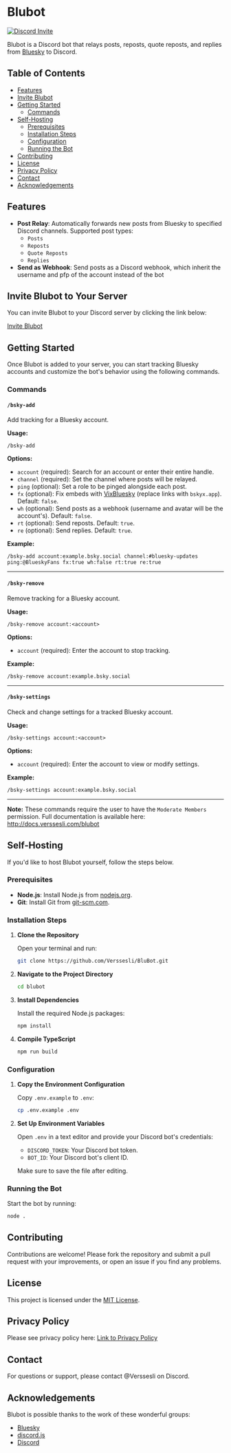 # Blubot

[![Discord Invite](https://img.shields.io/badge/Discord-Invite%20Blubot-7289DA?logo=discord&logoColor=white)](https://discord.com/oauth2/authorize?client_id=1298290046532718592)

Blubot is a Discord bot that relays posts, reposts, quote reposts, and replies from [Bluesky](https://bluesky.social/) to Discord.

## Table of Contents

- [Features](#features)
- [Invite Blubot](#invite-blubot-to-your-server)
- [Getting Started](#getting-started)
  - [Commands](#commands)
- [Self-Hosting](#self-hosting)
  - [Prerequisites](#prerequisites)
  - [Installation Steps](#installation-steps)
  - [Configuration](#configuration)
  - [Running the Bot](#running-the-bot)
- [Contributing](#contributing)
- [License](#license)
- [Privacy Policy](#privacy-policy)
- [Contact](#contact)
- [Acknowledgements](#acknowledgements)

## Features

- **Post Relay**: Automatically forwards new posts from Bluesky to specified Discord channels. Supported post types:
  - `Posts`
  - `Reposts`
  - `Quote Reposts`
  - `Replies`
- **Send as Webhook**: Send posts as a Discord webhook, which inherit the username and pfp of the account instead of the bot

## Invite Blubot to Your Server

You can invite Blubot to your Discord server by clicking the link below:

[Invite Blubot](https://discord.com/oauth2/authorize?client_id=1298290046532718592)

## Getting Started

Once Blubot is added to your server, you can start tracking Bluesky accounts and customize the bot's behavior using the following commands.

### Commands

#### `/bsky-add`

Add tracking for a Bluesky account.

**Usage:**

```plaintext
/bsky-add
```

**Options:**

- `account` (required): Search for an account or enter their entire handle.
- `channel` (required): Set the channel where posts will be relayed.
- `ping` (optional): Set a role to be pinged alongside each post.
- `fx` (optional): Fix embeds with [VixBluesky](https://github.com/Rapougnac/VixBluesky) (replace links with `bskyx.app`). Default: `false`.
- `wh` (optional): Send posts as a webhook (username and avatar will be the account's). Default: `false`.
- `rt` (optional): Send reposts. Default: `true`.
- `re` (optional): Send replies. Default: `true`.

**Example:**

```plaintext
/bsky-add account:example.bsky.social channel:#bluesky-updates ping:@BlueskyFans fx:true wh:false rt:true re:true
```

---

#### `/bsky-remove`

Remove tracking for a Bluesky account.

**Usage:**

```plaintext
/bsky-remove account:<account>
```

**Options:**

- `account` (required): Enter the account to stop tracking.

**Example:**

```plaintext
/bsky-remove account:example.bsky.social
```

---

#### `/bsky-settings`

Check and change settings for a tracked Bluesky account.

**Usage:**

```plaintext
/bsky-settings account:<account>
```

**Options:**

- `account` (required): Enter the account to view or modify settings.

**Example:**

```plaintext
/bsky-settings account:example.bsky.social
```

---

**Note:** These commands require the user to have the `Moderate Members` permission.
Full documentation is available here: http://docs.verssesli.com/blubot

## Self-Hosting

If you'd like to host Blubot yourself, follow the steps below.

### Prerequisites

- **Node.js**: Install Node.js from [nodejs.org](https://nodejs.org/).
- **Git**: Install Git from [git-scm.com](https://git-scm.com/).

### Installation Steps

1. **Clone the Repository**

   Open your terminal and run:

   ```bash
   git clone https://github.com/Verssesli/BluBot.git
   ```

2. **Navigate to the Project Directory**

   ```bash
   cd blubot
   ```

3. **Install Dependencies**

   Install the required Node.js packages:

   ```bash
   npm install
   ```

4. **Compile TypeScript**

   ```bash
   npm run build
   ```

### Configuration

1. **Copy the Environment Configuration**

   Copy `.env.example` to `.env`:

   ```bash
   cp .env.example .env
   ```

2. **Set Up Environment Variables**

   Open `.env` in a text editor and provide your Discord bot's credentials:

   - `DISCORD_TOKEN`: Your Discord bot token.
   - `BOT_ID`: Your Discord bot's client ID.

   Make sure to save the file after editing.

### Running the Bot

Start the bot by running:

```bash
node .
```

## Contributing

Contributions are welcome! Please fork the repository and submit a pull request with your improvements, or open an issue if you find any problems.

## License

This project is licensed under the [MIT License](LICENSE).

## Privacy Policy

Please see privacy policy here: [Link to Privacy Policy](https://verssesli.notion.site/Privacy-Policy-134ae900ae9e8119b628e1795b9ab7d3)

## Contact

For questions or support, please contact @Verssesli on Discord.

## Acknowledgements
Blubot is possible thanks to the work of these wonderful groups:
- [Bluesky](https://bluesky.social/)
- [discord.js](https://discord.js.org/)
- [Discord](https://discord.com/) 
